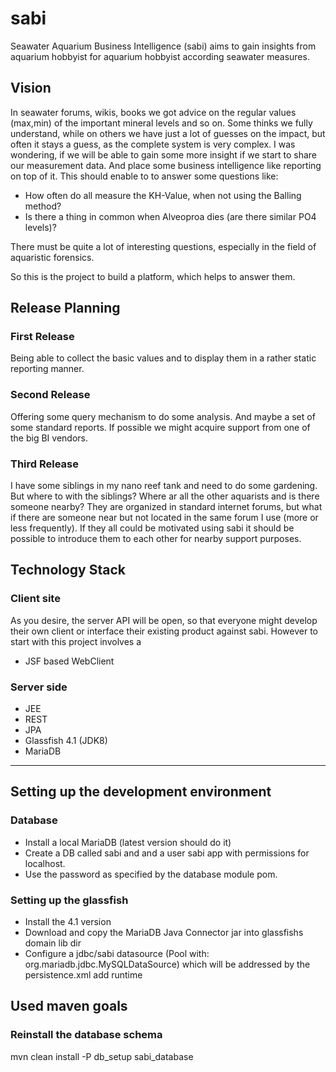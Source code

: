 # sabi

Seawater Aquarium Business Intelligence (sabi) aims to gain insights from aquarium hobbyist for aquarium hobbyist according seawater measures.

## Vision

In seawater forums, wikis, books we got advice on the regular values (max,min) of the important mineral levels and so on.
Some thinks we fully understand, while on others we have just a lot of guesses on the impact, but often it stays a guess, as the complete system is very complex.
I was wondering, if we will be able to gain some more insight if we start to share our measurement data. And place some business intelligence like
reporting on top of it. This should enable to to answer some questions like:

* How often do all measure the KH-Value, when not using the Balling method?
* Is there a thing in common when Alveoproa dies (are there similar PO4 levels)?

There must be quite a lot of interesting questions, especially in the field of aquaristic forensics.

So this is the project to build a platform, which helps to answer them.

## Release Planning

### First Release

Being able to collect the basic values and to display them in a rather static reporting manner.

### Second Release

Offering some query mechanism to do some analysis. And maybe a set of some standard reports. If possible we might acquire support from one of the big BI vendors.

### Third Release

I have some siblings in my nano reef tank and need to do some gardening. But where to with the siblings? Where ar all the other aquarists and is there someone nearby? They are organized in standard internet forums, but what if there are someone near but not located in the same forum I use (more or less frequently). If they all could be motivated using sabi it should be possible to introduce them to each other for nearby support purposes.

## Technology Stack

### Client site
As you desire, the server API will be open, so that everyone might develop their own client or interface their existing product
against sabi. However to start with this project involves a

* JSF based WebClient

### Server side
* JEE
* REST
* JPA
* Glassfish 4.1 (JDK8)
* MariaDB

----

## Setting up the development environment

### Database

* Install a local MariaDB (latest version should do it)
* Create a DB called sabi and and a user sabi app with permissions for localhost.
* Use the password as specified by the database module pom.

### Setting up the glassfish

* Install the 4.1 version
* Download and copy the MariaDB Java Connector jar into glassfishs domain lib dir
* Configure a jdbc/sabi datasource (Pool with: org.mariadb.jdbc.MySQLDataSource)
  which will be addressed by the persistence.xml add runtime

## Used maven goals

### Reinstall the database schema
mvn clean install -P db_setup sabi_database


